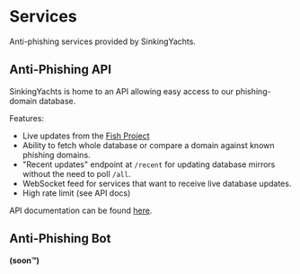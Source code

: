 # Services

Anti-phishing services provided by SinkingYachts.



## Anti-Phishing API

SinkingYachts is home to an API allowing easy access to our phishing-domain database.

Features:

- Live updates from the [Fish Project](https://discordresources.com/wiki/resources/unofficial-servers#the-fish-project)
- Ability to fetch whole database or compare a domain against known phishing domains.
- "Recent updates" endpoint at ``/recent`` for updating database mirrors without the need to poll ``/all``.
- WebSocket feed for services that want to receive live database updates.
- High rate limit (see API docs)

API documentation can be found [here](https://api.sinking.yachts/docs).



## Anti-Phishing Bot

**(soon™)**
